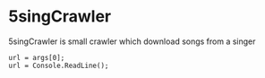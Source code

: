 # 5singCrawler
5singCrawler is small crawler which download songs from a singer

    url = args[0];
    url = Console.ReadLine();

